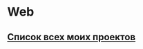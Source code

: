# Web

## [Список всех моих проектов][ListAllMyProject]

[ListAllMyProject]:<https://github.com/iebrosalin/all_public_projects>
